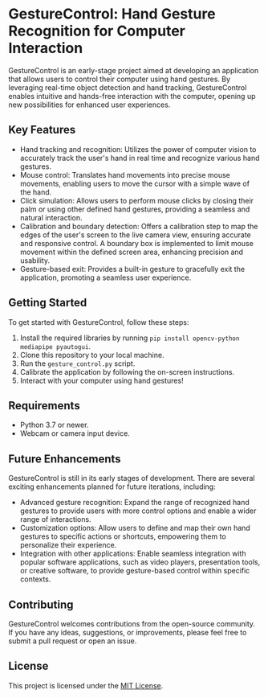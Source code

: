 # GestureControl: Hand Gesture Recognition for Computer Interaction

GestureControl is an early-stage project aimed at developing an application that allows users to control their computer using hand gestures. By leveraging real-time object detection and hand tracking, GestureControl enables intuitive and hands-free interaction with the computer, opening up new possibilities for enhanced user experiences.

## Key Features

- Hand tracking and recognition: Utilizes the power of computer vision to accurately track the user's hand in real time and recognize various hand gestures.
- Mouse control: Translates hand movements into precise mouse movements, enabling users to move the cursor with a simple wave of the hand.
- Click simulation: Allows users to perform mouse clicks by closing their palm or using other defined hand gestures, providing a seamless and natural interaction.
- Calibration and boundary detection: Offers a calibration step to map the edges of the user's screen to the live camera view, ensuring accurate and responsive control. A boundary box is implemented to limit mouse movement within the defined screen area, enhancing precision and usability.
- Gesture-based exit: Provides a built-in gesture to gracefully exit the application, promoting a seamless user experience.

## Getting Started

To get started with GestureControl, follow these steps:

1. Install the required libraries by running `pip install opencv-python mediapipe pyautogui`.
2. Clone this repository to your local machine.
3. Run the `gesture_control.py` script.
4. Calibrate the application by following the on-screen instructions.
5. Interact with your computer using hand gestures!

## Requirements

- Python 3.7 or newer.
- Webcam or camera input device.

## Future Enhancements

GestureControl is still in its early stages of development. There are several exciting enhancements planned for future iterations, including:

- Advanced gesture recognition: Expand the range of recognized hand gestures to provide users with more control options and enable a wider range of interactions.
- Customization options: Allow users to define and map their own hand gestures to specific actions or shortcuts, empowering them to personalize their experience.
- Integration with other applications: Enable seamless integration with popular software applications, such as video players, presentation tools, or creative software, to provide gesture-based control within specific contexts.

## Contributing

GestureControl welcomes contributions from the open-source community. If you have any ideas, suggestions, or improvements, please feel free to submit a pull request or open an issue.

## License

This project is licensed under the [MIT License](LICENSE).

